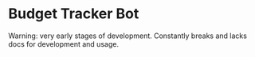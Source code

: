 # Budget Tracker Bot

Warning: very early stages of development. Constantly breaks and lacks docs for development and usage.
